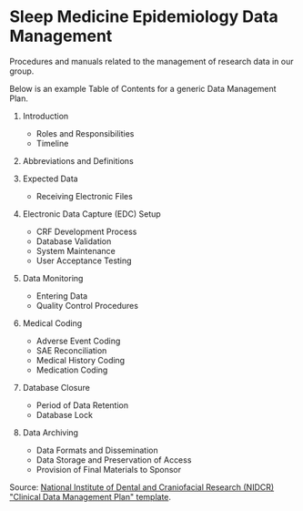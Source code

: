 Sleep Medicine Epidemiology Data Management
===============

Procedures and manuals related to the management of research data in our group. 

Below is an example Table of Contents for a generic Data Management Plan.

1. Introduction
	- Roles and Responsibilities
	- Timeline

2. Abbreviations and Definitions

3. Expected Data
	- Receiving Electronic Files

4. Electronic Data Capture (EDC) Setup
	- CRF Development Process
	- Database Validation
	- System Maintenance
	- User Acceptance Testing

5. Data Monitoring
	- Entering Data
	- Quality Control Procedures

6. Medical Coding
	- Adverse Event Coding
	- SAE Reconciliation
	- Medical History Coding
	- Medication Coding

7. Database Closure
	- Period of Data Retention
	- Database Lock

8. Data Archiving
	- Data Formats and Dissemination
	- Data Storage and Preservation of Access
	- Provision of Final Materials to Sponsor

Source: [National Institute of Dental and Craniofacial Research (NIDCR) "Clinical Data Management Plan" template](http://www.nidcr.nih.gov/NR/rdonlyres/ED8476BC-462E-456C-AE13-B37C3FCC4892/0/ClinicalDataManagementPlanTemplateEXTERNALFACING_approved_v10_20120112.doc).

